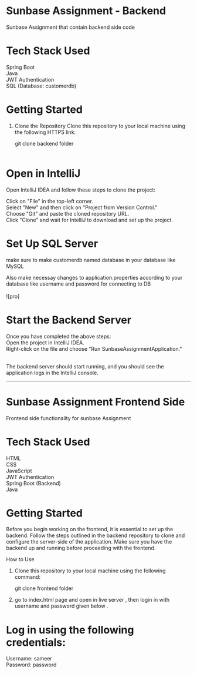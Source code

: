 # Sunbase Assignment - Backend

Sunbase Assignment that contain backend side code

# Tech Stack Used

Spring Boot <br>
Java<br>
JWT Authentication<br>
SQL (Database: customerdb)<br>

# Getting Started

1. Clone the Repository
   Clone this repository to your local machine using the following HTTPS link:

   git clone backend folder <br> <br>

# Open in IntelliJ

Open IntelliJ IDEA and follow these steps to clone the project: <br>

Click on "File" in the top-left corner. <br>
Select "New" and then click on "Project from Version Control." <br>
Choose "Git" and paste the cloned repository URL. <br>
Click "Clone" and wait for IntelliJ to download and set up the project. <br>

# Set Up SQL Server

make sure to make customerdb named database in your database like MySQL <br>

Also make necessay changes to application.properties according to your database like username and password for connecting to DB <br> <br>
![pro]

# Start the Backend Server

Once you have completed the above steps: <br>
Open the project in IntelliJ IDEA. <br>
Right-click on the file and choose "Run SunbaseAssignmentApplication." <br> <br>

The backend server should start running, and you should see the application logs in the IntelliJ console.

---

# Sunbase Assignment Frontend Side

Frontend side functionality for sunbase Assignment <br>

# Tech Stack Used

HTML<br>
CSS<br>
JavaScript<br>
JWT Authentication<br>
Spring Boot (Backend)<br>
Java<br>

# Getting Started

Before you begin working on the frontend, it is essential to set up the backend. Follow the steps outlined in the backend repository to clone and configure the server-side of the application. Make sure you have the backend up and running before proceeding with the frontend.

How to Use

1. Clone this repository to your local machine using the following command:

   git clone frontend folder
   <br>

2. go to index.html page and open in live server , then login in with username and password given below .

# Log in using the following credentials:

Username: sameer <br>
Password: password
